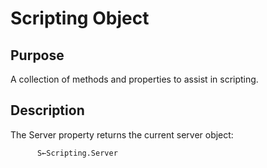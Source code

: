 # Scripting Object

## Purpose

A collection of methods and properties to assist in scripting.

## Description 

The Server property returns the current server object:

~~~
      S←Scripting.Server
~~~

